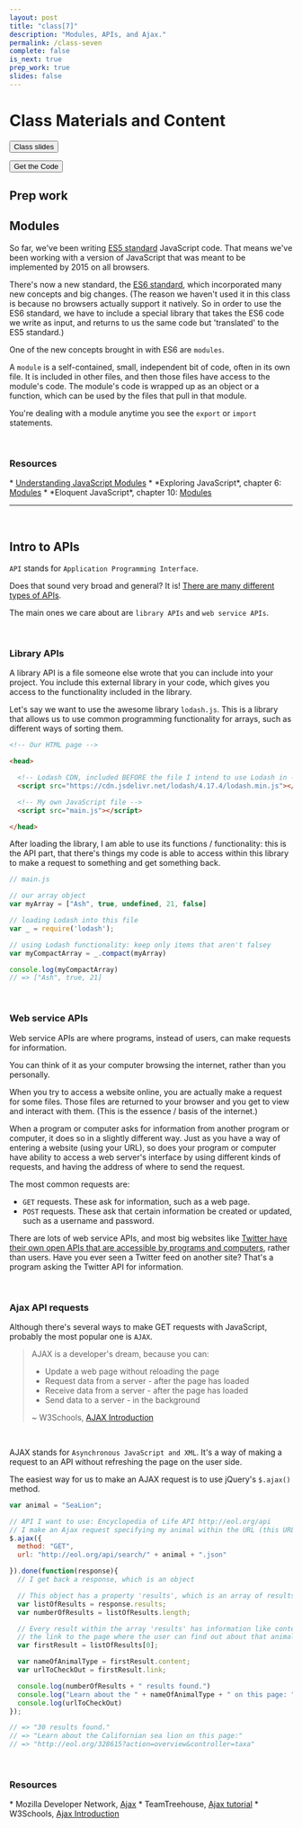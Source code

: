 ```yaml
---
layout: post
title: "class[7]"
description: "Modules, APIs, and Ajax."
permalink: /class-seven
complete: false
is_next: true
prep_work: true
slides: false
---
```


<h1 class="large-header">Class Materials and Content</h1>

<div class="button-wrapper">
  <a class="get-slides-link" href="#"><button>Class slides</button></a>

  <a class="get-slides-link green-color" href="{{ site.baseurl }}/materials/class-seven.zip"><button>Get the Code</button></a>
</div>

<h2 class="header large-header">Prep work</h2>

<h2 class="header medium-header">Modules</h2>

So far, we've been writing <a href="" target="blank">ES5 standard</a> JavaScript code. That means we've been working with a version of JavaScript that was meant to be implemented by 2015 on all browsers.

There's now a new standard, the <a href="" target="blank">ES6 standard</a>, which incorporated many new concepts and big changes. (The reason we haven't used it in this class is because no browsers actually support it natively. So in order to use the ES6 standard, we have to include a special library that takes the ES6 code we write as input, and returns to us the same code but 'translated' to the ES5 standard.)

One of the new concepts brought in with ES6 are `modules`.

A `module` is a self-contained, small, independent bit of code, often in its own file. It is included in other files, and then those files have access to the module's code. The module's code is wrapped up as an object or a function, which can be used by the files that pull in that module.

You're dealing with a module anytime you see the `export` or `import` statements.

<br>

<h3 class="header small-header">Resources</h3>
* <a href="https://spring.io/understanding/javascript-modules" target="blank">Understanding JavaScript Modules</a>
* *Exploring JavaScript*, chapter 6: <a href="http://exploringjs.com/es6/ch_modules.html" target="blank">Modules</a>
* *Eloquent JavaScript*, chapter 10: <a href="http://eloquentjavascript.net/10_modules.html" target="blank">Modules</a>

<hr><br>

<h2 class="header medium-header">Intro to APIs</h2>

`API` stands for `Application Programming Interface`.

Does that sound very broad and general? It is! <a href="https://ffeathers.wordpress.com/2014/02/16/api-types/" target="blank">There are many different types of APIs</a>.

The main ones we care about are `library APIs` and `web service APIs`.

<br>
<h3 class="header small-header">Library APIs</h3>

A library API is a file someone else wrote that you can include into your project. You include this external library in your code, which gives you access to the functionality included in the library.

Let's say we want to use the awesome library `lodash.js`. This is a library that allows us to use common programming functionality for arrays, such as different ways of sorting them.

```html
<!-- Our HTML page -->

<head>

  <!-- Lodash CDN, included BEFORE the file I intend to use Lodash in -->
  <script src="https://cdn.jsdelivr.net/lodash/4.17.4/lodash.min.js"></script>

  <!-- My own JavaScript file -->
  <script src="main.js"></script>

</head>
```

After loading the library, I am able to use its functions / functionality: this is the API part, that there's things my code is able to access within this library to make a request to something and get something back.

```javascript
// main.js

// our array object
var myArray = ["Ash", true, undefined, 21, false]

// loading Lodash into this file
var _ = require('lodash');

// using Lodash functionality: keep only items that aren't falsey
var myCompactArray = _.compact(myArray)

console.log(myCompactArray)
// => ["Ash", true, 21]
```

<br>

<h3 class="header small-header">Web service APIs</h3>

Web service APIs are where programs, instead of users, can make requests for information.

You can think of it as your computer browsing the internet, rather than you personally.

When you try to access a website online, you are actually make a request for some files. Those files are returned to your browser and you get to view and interact with them. (This is the essence / basis of the internet.)

When a program or computer asks for information from another program or computer, it does so in a slightly different way. Just as you have a way of entering a website (using your URL), so does your program or computer have ability to access a web server's interface by using different kinds of requests, and having the address of where to send the request.

The most common requests are:

* `GET` requests. These ask for information, such as a web page.
* `POST` requests. These ask that certain information be created or updated, such as a username and password.

There are lots of web service APIs, and most big websites like <a href="https://dev.twitter.com/overview/api" target="blank">Twitter have their own open APIs that are accessible by programs and computers</a>, rather than users. Have you ever seen a Twitter feed on another site? That's a program asking the Twitter API for information.  

<br>

<h3 class="header small-header">Ajax API requests</h3>

Although there's several ways to make GET requests with JavaScript, probably the most popular one is `AJAX`.

<blockquote>
  <p>AJAX is a developer's dream, because you can:</p>

  <ul>
    <li>Update a web page without reloading the page</li>
    <li>Request data from a server - after the page has loaded</li>
    <li>Receive data from a server - after the page has loaded</li>
    <li>Send data to a server - in the background</li>
  </ul>

  <p>~ W3Schools, <a href="https://www.w3schools.com/xml/ajax_intro.asp" target="blank">AJAX Introduction</a></p>
</blockquote>
<br>

AJAX stands for `Asynchronous JavaScript and XML`. It's a way of making a request to an API without refreshing the page on the user side.

The easiest way for us to make an AJAX request is to use jQuery's `$.ajax()` method.

```javascript
var animal = "SeaLion";

// API I want to use: Encyclopedia of Life API http://eol.org/api
// I make an Ajax request specifying my animal within the URL (this URL is the address of the API)
$.ajax({
  method: "GET",
  url: "http://eol.org/api/search/" + animal + ".json"

}).done(function(response){
  // I get back a response, which is an object

  // This object has a property 'results', which is an array of results
  var listOfResults = response.results;
  var numberOfResults = listOfResults.length;

  // Every result within the array 'results' has information like content and
  // the link to the page where the user can find out about that animal
  var firstResult = listOfResults[0];

  var nameOfAnimalType = firstResult.content;
  var urlToCheckOut = firstResult.link;

  console.log(numberOfResults + " results found.")
  console.log("Learn about the " + nameOfAnimalType + " on this page: ")
  console.log(urlToCheckOut)
});

// => "30 results found."
// => "Learn about the Californian sea lion on this page:"
// => "http://eol.org/328615?action=overview&controller=taxa"
```

<br>
<h3 class="header small-header">Resources</h3>
* Mozilla Developer Network, <a href="https://developer.mozilla.org/en-US/docs/AJAX" target="blank">Ajax</a>
* TeamTreehouse, <a href="https://www.codementor.io/sheena/ajax-tutorial-web-development-du107rzaq" target="blank">Ajax tutorial</a>
* W3Schools, <a href="https://www.w3schools.com/xml/ajax_intro.asp" target="blank">Ajax Introduction</a>
